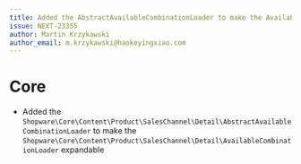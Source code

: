 ```yaml
---
title: Added the AbstractAvailableCombinationLoader to make the AvailableCombinationLoader expandable
issue: NEXT-23355
author: Martin Krzykawski
author_email: m.krzykawski@haokeyingxiao.com
---
```

# Core
* Added the `Shopware\Core\Content\Product\SalesChannel\Detail\AbstractAvailableCombinationLoader` to make the `Shopware\Core\Content\Product\SalesChannel\Detail\AvailableCombinationLoader` expandable
